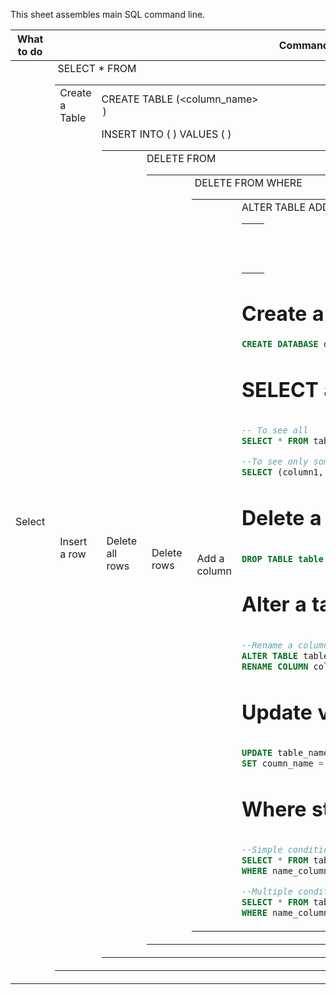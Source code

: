 This sheet assembles main SQL command line.


| What to do | Command |
| ---------- | ------- |
| Select | SELECT * FROM <table>|
| Create a Table| CREATE TABLE <name>(<column_name> <type> <option>) |
| Insert a row | INSERT INTO <table> ( <columns> ) VALUES ( <values>) |
| Delete all rows | DELETE FROM <table> |
| Delete rows | DELETE FROM <table> WHERE <cond>|
| Add a column | ALTER TABLE <table> ADD <column_name> <type> |
| | |
| | |
| | |

# Create a database

```SQL
CREATE DATABASE database_name;
```

# SELECT a table

```SQL

-- To see all
SELECT * FROM table_name;

--To see only some columns
SELECT (column1, column2) FROM table_name;

```

# Delete a table

```SQL

DROP TABLE table;

```

# Alter a table

```SQL 

--Rename a column
ALTER TABLE table_name 
RENAME COLUMN column_name TO new_column_name;

```

# Update value in table

```SQL

UPDATE table_name
SET coumn_name = REPLACE (column, old_value, new_value);

```

# Where statements

```SQL

--Simple condition
SELECT * FROM table_name
WHERE name_column = 'name'

--Multiple conditions 
SELECT * FROM table_name
WHERE name_column = 'name' OR name_column = 'other name';

```

